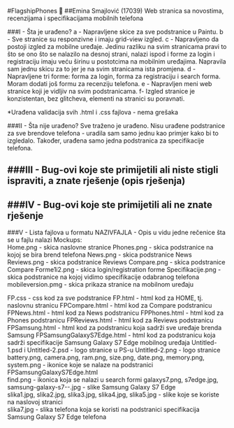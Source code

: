 #FlagshipPhones :iphone:
##Emina Smajlović (17039)
Web stranica sa novostima, recenzijama i specifikacijama mobilnih telefona

###I - Šta je urađeno? 
a - Napravljene skice za sve podstranice u Paintu.
b - Sve stranice su responzivne i imaju grid-view izgled. 
c - Napravljeno da postoji izgled za mobilne uređaje. Jedinu razliku na svim stranicama pravi to što se ono što se nalazilo na desnoj strani, nalazi ispod i forme za login i registraciju imaju veću širinu u postotcima na mobilnim uređajima. Napravila sam jednu skicu za to jer je na svim stranicama ista promjena.
d - Napravljene tri forme: forma za login, forma za registraciju i search forma. Moram dodati još formu za recenziju telefona.
e - Napravljen meni web stranice koji je vidljiv na svim podstranicama. 
f- Izgled stranice je konzistentan, bez glitcheva, elementi na stranici su poravnati.

*Urađena validacija svih .html i .css fajlova - nema grešaka

###II - Šta nije urađeno? 
Sve traženo je urađeno. Nisu urađene podstranice za sve brendove telefona - uradila sam samo jednu kao primjer kako bi to izgledalo. Također, urađena samo jedna podstranica za specifikacije telefona. 

###III - Bug-ovi koje ste primijetili ali niste stigli ispraviti, a znate rješenje (opis rješenja)
- 
 
###IV -  Bug-ovi koje ste primijetili ali ne znate rješenje 
-

###V - Lista fajlova u formatu NAZIVFAJLA - Opis u vidu jedne rečenice šta se u fajlu nalazi 
Mockups:  
Home.png - skica naslovne stranice 
Phones.png - skica podstranice na kojoj se bira brend telefona 
News.png - skica podstranice News 
Reviews.png - skica podstranice Reviews 
Compare.png - skica podstranice Compare 
Forme1i2.png - skica login/registration forme 
Specifikacije.png - skica podstranice na kojoj vidimo specifikacije odabranog telefona 
mobileversion.pmg - skica prikaza stranice na mobilnom uređaju 
 
FP.css - css kod za sve podstranice 
FP.html - html kod za HOME, tj. naslovnu stranicu 
FPCompare.html - html kod za Compare podstranicu 
FPNews.html - html kod za News podstranicu 
FPPhones.html - html kod za Phones podstranicu 
FPReviews.html - html kod za Reviews podstranicu 
FPSamsung.html - html kod za podstranicu koja sadrži sve uređaje brenda Samsung 
FPSamsungGalaxyS7Edge.html - html kod za podstranicu koja sadrži specifikacije Samsung Galaxy S7 Edge mobilnog uređaja 
Untitled-1.psd i Untitled-2.psd - logo stranice u PS-u 
Untitled-2.png - logo stranice 
battery.png, camera.png, ram.png, size.png, date.png, memory.png, system.png - ikonice koje se nalaze na podstranici  FPSamsungGalaxyS7Edge.html  
find.png - ikonica koja se nalazi u search formi 
galaxys7.png, s7edge.jpg, samsung-galaxy-s7--.jpg - slike Samsung Galaxy S7 Edge  
slika1.jpg, slika2.jpg, slika3.jpg, slika4.jpg, slika5.jpg - slike koje se koriste na naslovoj stranici  
slika7.jpg - slika telefona koja se koristi na podstranici specifikacija Samsung Galaxy S7 Edge telefona



